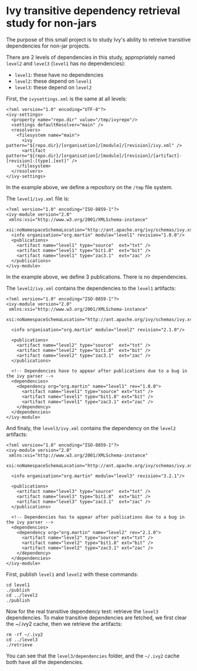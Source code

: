 Ivy transitive dependency retrieval study for non-jars
====

The purpose of this small project is to study Ivy's ability to retreive transitive dependencies for non-jar projects.

There are 2 levels of dependencies in this study, appropriately named `level2` and `level3` (`level1` has no dependencies):

* `level1`: these have no dependencies
* `level2`: these depend on `level1`
* `level3`: these depend on `level2`


First, the `ivysettings.xml` is the same at all levels:

```
<?xml version="1.0" encoding="UTF-8"?>
<ivy-settings>
  <property name="repo.dir" value="/tmp/ivyrepo"/>
  <settings defaultResolver="main" />
  <resolvers>
    <filesystem name="main">
      <ivy pattern="${repo.dir}/[organisation]/[module]/[revision]/ivy.xml" />
      <artifact pattern="${repo.dir}/[organisation]/[module]/[revision]/[artifact]-[revision]-[type].[ext]" />
    </filesystem>
  </resolvers>
</ivy-settings>
```
In the example above, we define a repository on the `/tmp` file system.

The `level1/ivy.xml` file is:

```
<?xml version="1.0" encoding="ISO-8859-1"?>
<ivy-module version="2.0"
 xmlns:xsi="http://www.w3.org/2001/XMLSchema-instance"
 xsi:noNamespaceSchemaLocation="http://ant.apache.org/ivy/schemas/ivy.xsd">
  <info organisation="org.martin" module="level1" revision="1.0.0"/>
  <publications>
    <artifact name="level1" type="source"  ext="txt" />
    <artifact name="level1" type="bit1.8"  ext="bit" />
    <artifact name="level1" type="zac3.1"  ext="zac" />
  </publications>
</ivy-module>
```

In the example above, we define 3 publications. There is no dependencies.

The `level2/ivy.xml` contains the dependencies to the `level1` artifacts:

```
<?xml version="1.0" encoding="ISO-8859-1"?>
<ivy-module version="2.0"
 xmlns:xsi="http://www.w3.org/2001/XMLSchema-instance"
 xsi:noNamespaceSchemaLocation="http://ant.apache.org/ivy/schemas/ivy.xsd">

  <info organisation="org.martin" module="level2" revision="2.1.0"/>

  <publications>
    <artifact name="level2" type="source"  ext="txt" />
    <artifact name="level2" type="bit1.8"  ext="bit" />
    <artifact name="level2" type="zac3.1"  ext="zac" />
  </publications>

  <!-- Dependencies have to appear after publications due to a bug in the ivy parser -->
  <dependencies>
    <dependency org="org.martin" name="level1" rev="1.0.0">
      <artifact name="level1" type="source" ext="txt" />
      <artifact name="level1" type="bit1.8" ext="bit" />
      <artifact name="level1" type="zac3.1" ext="zac" />
    </dependency>
  </dependencies>
</ivy-module>
```

And finaly, the `level3/ivy.xml` contains the dependency on the `level2` artifacts:

```
<?xml version="1.0" encoding="ISO-8859-1"?>
<ivy-module version="2.0"
 xmlns:xsi="http://www.w3.org/2001/XMLSchema-instance"
 xsi:noNamespaceSchemaLocation="http://ant.apache.org/ivy/schemas/ivy.xsd">

  <info organisation="org.martin" module="level3" revision="3.2.1"/>

  <publications>
    <artifact name="level3" type="source"  ext="txt" />
    <artifact name="level3" type="bit1.8"  ext="bit" />
    <artifact name="level3" type="zac3.1"  ext="zac" />
  </publications>

  <!-- Dependencies has to appear after publications due to a bug in the ivy parser -->
  <dependencies>
    <dependency org="org.martin" name="level2" rev="2.1.0">
      <artifact name="level2" type="source" ext="txt" />
      <artifact name="level2" type="bit1.8" ext="bit" />
      <artifact name="level2" type="zac3.1" ext="zac" />
    </dependency>
  </dependencies>
</ivy-module>

```

First, publish `level1` and `level2` with these commands:


```
cd level1
./publish
cd ../level2
./publish
```

Now for the real transitive dependency test: retrieve the `level3`
dependencies. To make transitive dependencies are fetched, we first
clear the ~/.ivy2 cache, then we retrieve the artifacts:

```
rm -rf ~/.ivy2
cd ../level3
./retrieve
```

You can see that the `level3/dependencies` folder, and the `~/.ivy2` cache both
have all the dependencies.

